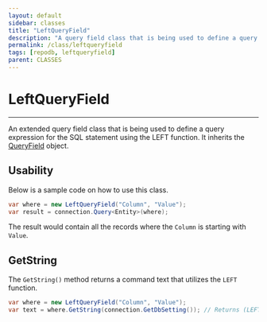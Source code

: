 ```yaml
---
layout: default
sidebar: classes
title: "LeftQueryField"
description: "A query field class that is being used to define a query expression for the SQL statement using the LEFT function."
permalink: /class/leftqueryfield
tags: [repodb, leftqueryfield]
parent: CLASSES
---
```


# LeftQueryField

---

An extended query field class that is being used to define a query expression for the SQL statement using the LEFT function. It inherits the [QueryField](/class/queryfield) object.

## Usability

Below is a sample code on how to use this class.

```csharp
var where = new LeftQueryField("Column", "Value");
var result = connection.Query<Entity>(where);
```

The result would contain all the records where the `Column` is starting with `Value`.

## GetString

The `GetString()` method returns a command text that utilizes the `LEFT` function.

```csharp
var where = new LeftQueryField("Column", "Value");
var text = where.GetString(connection.GetDbSetting()); // Returns (LEFT([Column]) = @Column)
```
